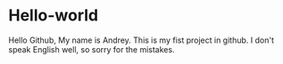 # Hello-world
Hello Github, My name is Andrey.
This is my fist project in github.
I don't speak English well,
so sorry for the mistakes.
